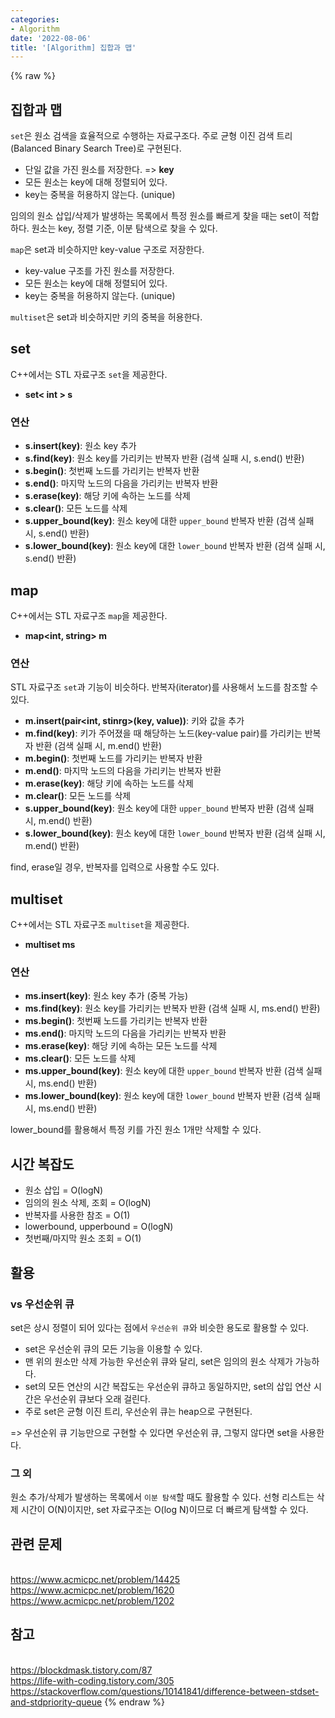 ```yaml
---
categories:
- Algorithm
date: '2022-08-06'
title: '[Algorithm] 집합과 맵'
---
```


{% raw %}
## 집합과 맵
`set`은 원소 검색을 효율적으로 수행하는 자료구조다. 주로 균형 이진 검색 트리(Balanced Binary Search Tree)로 구현된다.
- 단일 값을 가진 원소를 저장한다. => **key**
- 모든 원소는 key에 대해 정렬되어 있다.
- key는 중복을 허용하지 않는다. (unique)

임의의 원소 삽입/삭제가 발생하는 목록에서 특정 원소를 빠르게 찾을 때는 set이 적합하다. 원소는 key, 정렬 기준, 이분 탐색으로 찾을 수 있다.

`map`은 set과 비슷하지만 key-value 구조로 저장한다.
- key-value 구조를 가진 원소를 저장한다.
- 모든 원소는 key에 대해 정렬되어 있다.
- key는 중복을 허용하지 않는다. (unique)

`multiset`은 set과 비슷하지만 키의 중복을 허용한다.

## set
C++에서는 STL 자료구조 `set`을 제공한다.
- **set< int > s**

### 연산
- **s.insert(key)**: 원소 key 추가
- **s.find(key)**: 원소 key를 가리키는 반복자 반환 (검색 실패 시, s.end() 반환)
- **s.begin()**: 첫번째 노드를 가리키는 반복자 반환
- **s.end()**: 마지막 노드의 다음을 가리키는 반복자 반환
- **s.erase(key)**: 해당 키에 속하는 노드를 삭제
- **s.clear()**: 모든 노드를 삭제
- **s.upper_bound(key)**: 원소 key에 대한 `upper_bound` 반복자 반환 (검색 실패 시, s.end() 반환)
- **s.lower_bound(key)**: 원소 key에 대한 `lower_bound` 반복자 반환 (검색 실패 시, s.end() 반환)

## map
C++에서는 STL 자료구조 `map`을 제공한다.
- **map<int, string> m**

### 연산
STL 자료구조 `set`과 기능이 비슷하다. 반복자(iterator)를 사용해서 노드를 참조할 수 있다.
- **m.insert(pair<int, stinrg>(key, value))**: 키와 값을 추가
- **m.find(key)**: 키가 주어졌을 때 해당하는 노드(key-value pair)를 가리키는 반복자 반환 (검색 실패 시, m.end() 반환)
- **m.begin()**: 첫번째 노드를 가리키는 반복자 반환
- **m.end()**: 마지막 노드의 다음을 가리키는 반복자 반환
- **m.erase(key)**: 해당 키에 속하는 노드를 삭제
- **m.clear()**: 모든 노드를 삭제
- **s.upper_bound(key)**: 원소 key에 대한 `upper_bound` 반복자 반환 (검색 실패 시, m.end() 반환)
- **s.lower_bound(key)**: 원소 key에 대한 `lower_bound` 반복자 반환 (검색 실패 시, m.end() 반환)

find, erase일 경우, 반복자를 입력으로 사용할 수도 있다.

## multiset
C++에서는 STL 자료구조 `multiset`을 제공한다.
- **multiset<int> ms**

### 연산
- **ms.insert(key)**: 원소 key 추가 (중복 가능)
- **ms.find(key)**: 원소 key를 가리키는 반복자 반환 (검색 실패 시, ms.end() 반환)
- **ms.begin()**: 첫번째 노드를 가리키는 반복자 반환
- **ms.end()**: 마지막 노드의 다음을 가리키는 반복자 반환
- **ms.erase(key)**: 해당 키에 속하는 모든 노드를 삭제
- **ms.clear()**: 모든 노드를 삭제
- **ms.upper_bound(key)**: 원소 key에 대한 `upper_bound` 반복자 반환 (검색 실패 시, ms.end() 반환)
- **ms.lower_bound(key)**: 원소 key에 대한 `lower_bound` 반복자 반환 (검색 실패 시, ms.end() 반환)

lower_bound를 활용해서 특정 키를 가진 원소 1개만 삭제할 수 있다.

## 시간 복잡도
- 원소 삽입 = O(logN)
- 임의의 원소 삭제, 조회 = O(logN)
- 반복자를 사용한 참조 = O(1)
- lowerbound, upperbound = O(logN)
- 첫번째/마지막 원소 조회 = O(1)

## 활용
### vs 우선순위 큐
set은 상시 정렬이 되어 있다는 점에서 `우선순위 큐`와 비슷한 용도로 활용할 수 있다.
- set은 우선순위 큐의 모든 기능을 이용할 수 있다.
- 맨 위의 원소만 삭제 가능한 우선순위 큐와 달리, set은 임의의 원소 삭제가 가능하다.
- set의 모든 연산의 시간 복잡도는 우선순위 큐하고 동일하지만, set의 삽입 연산 시간은 우선순위 큐보다 오래 걸린다.
- 주로 set은 균형 이진 트리, 우선순위 큐는 heap으로 구현된다.

=> 우선순위 큐 기능만으로 구현할 수 있다면 우선순위 큐, 그렇지 않다면 set을 사용한다.

### 그 외
원소 추가/삭제가 발생하는 목록에서 `이분 탐색`할 때도 활용할 수 있다. 선형 리스트는 삭제 시간이 O(N)이지만, set 자료구조는 O(log N)이므로 더 빠르게 탐색할 수 있다.

## 관련 문제
<br>https://www.acmicpc.net/problem/14425
<br>https://www.acmicpc.net/problem/1620
<br>https://www.acmicpc.net/problem/1202

## 참고
<br>https://blockdmask.tistory.com/87
<br>https://life-with-coding.tistory.com/305
<br>https://stackoverflow.com/questions/10141841/difference-between-stdset-and-stdpriority-queue
{% endraw %}